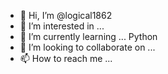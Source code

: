 - 👋 Hi, I’m @logical1862
- 👀 I’m interested in ...
- 🌱 I’m currently learning ... Python
- 💞️ I’m looking to collaborate on ...
- 📫 How to reach me ...

<!---
logical1862/logical1862 is a ✨ special ✨ repository because its `README.md` (this file) appears on your GitHub profile.
You can click the Preview link to take a look at your changes.
--->
